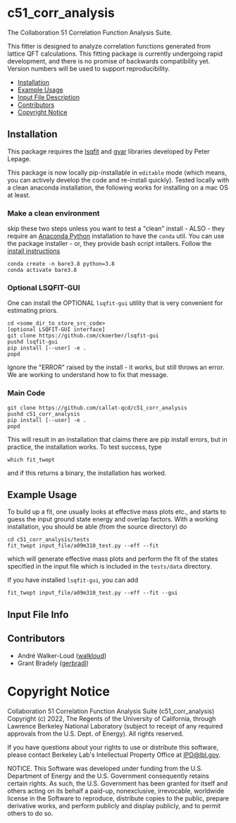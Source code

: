 # c51_corr_analysis
The Collaboration 51 Correlation Function Analysis Suite.

This fitter is designed to analyze correlation functions generated from lattice QFT calculations.  This fitting package is currently undergoing rapid development, and there is no promise of backwards compatibility yet.  Version numbers will be used to support reproducibility.

- [Installation](#installation)
- [Example Usage](#example-usage)
- [Input File Description](#input-file-info)
- [Contributors](#contributors)
- [Copyright Notice](#copyright-notice)

## Installation
This package requires the [lsqfit](https://github.com/gplepage/lsqfit) and [gvar](https://github.com/gplepage/gvar) libraries developed by Peter Lepage.

This package is now locally pip-installable in `editable` mode (which means, you can actively develop the code and re-install quickly).  Tested locally with a clean anaconda installation, the following works for installing on a mac OS at least.

### Make a clean environment
skip these two steps unless you want to test a "clean" install - ALSO - they require an [Anaconda Python](https://www.anaconda.com) installation to have the `conda` util.  You can use the package installer - or, they provide bash script intallers.  Follow the [install instructions](https://docs.anaconda.com/anaconda/install/mac-os/)
```
conda create -n bare3.8 python=3.8
conda activate bare3.8
```
### Optional LSQFIT-GUI
One can install the OPTIONAL `lsqfit-gui` utility that is very convenient for estimating priors.
```
cd <some_dir_to_store_src_code>
[optional LSQFIT-GUI interface]
git clone https://github.com/ckoerber/lsqfit-gui
pushd lsqfit-gui
pip install [--user] -e .
popd
```
Ignore the "ERROR" raised by the install - it works, but still throws an error.  We are working to understand how to fix that message.
### Main Code
```
git clone https://github.com/callat-qcd/c51_corr_analysis
pushd c51_corr_analysis
pip install [--user] -e .
popd
```
This will result in an installation that claims there are pip install errors, but in practice, the installation works.  To test success, type
```
which fit_twopt
```
and if this returns a binary, the installation has worked.




## Example Usage

To build up a fit, one usually looks at effective mass plots etc., and starts to guess the input ground state energy and overlap factors.  With a working installation, you should be able (from the source directory) do
```
cd c51_corr_analysis/tests
fit_twopt input_file/a09m310_test.py --eff --fit
```
which will generate effective mass plots and perform the fit of the states specified in the input file which is included in the `tests/data` directory.

If you have installed `lsqfit-gui`, you can add
```
fit_twopt input_file/a09m310_test.py --eff --fit --gui
```


## Input File Info


## Contributors

- André Walker-Loud ([walkloud](https://github.com/walkloud))
- Grant Bradely ([gerbradl](https://github.com/gerbradl))

# Copyright Notice


Collaboration 51 Correlation Function Analysis Suite (c51_corr_analysis)
Copyright (c) 2022, The Regents of the University of California, through
Lawrence Berkeley National Laboratory (subject to receipt of any required
approvals from the U.S. Dept. of Energy). All rights reserved.

If you have questions about your rights to use or distribute this software,
please contact Berkeley Lab's Intellectual Property Office at
IPO@lbl.gov.

NOTICE.  This Software was developed under funding from the U.S. Department
of Energy and the U.S. Government consequently retains certain rights.  As
such, the U.S. Government has been granted for itself and others acting on
its behalf a paid-up, nonexclusive, irrevocable, worldwide license in the
Software to reproduce, distribute copies to the public, prepare derivative
works, and perform publicly and display publicly, and to permit others to do so.
